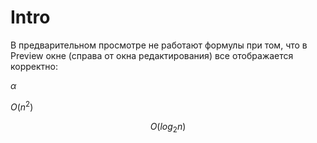 # Intro
В предварительном просмотре не работают формулы при том, что в Preview окне (справа от окна редактирования) все отображается корректно: 

$\alpha$ 

$O(n^2)$

$$O(log_{2}{n})$$
